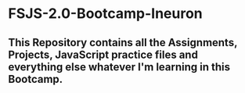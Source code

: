 # FSJS-2.0-Bootcamp-Ineuron
## This Repository contains all the Assignments, Projects, JavaScript practice files and everything else whatever I'm learning in this Bootcamp.

